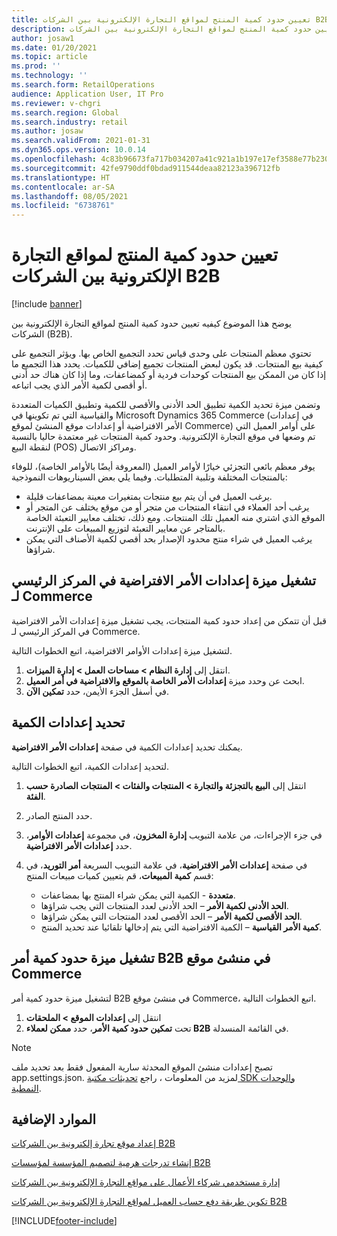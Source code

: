 ```yaml
---
title: تعيين حدود كمية المنتج لمواقع التجارة الإلكترونية بين الشركات B2B
description: يوضح هذا الموضوع كيفيه تعيين حدود كمية المنتج لمواقع التجارة الإلكترونية بين الشركات (B2B).
author: josaw1
ms.date: 01/20/2021
ms.topic: article
ms.prod: ''
ms.technology: ''
ms.search.form: RetailOperations
audience: Application User, IT Pro
ms.reviewer: v-chgri
ms.search.region: Global
ms.search.industry: retail
ms.author: josaw
ms.search.validFrom: 2021-01-31
ms.dyn365.ops.version: 10.0.14
ms.openlocfilehash: 4c83b96673fa717b034207a41c921a1b197e17ef3588e77b2304ec9e27fa93a6
ms.sourcegitcommit: 42fe9790ddf0bdad911544deaa82123a396712fb
ms.translationtype: HT
ms.contentlocale: ar-SA
ms.lasthandoff: 08/05/2021
ms.locfileid: "6738761"
---
```

# <a name="set-product-quantity-limits-for-b2b-e-commerce-sites"></a>تعيين حدود كمية المنتج لمواقع التجارة الإلكترونية بين الشركات B2B

[!include [banner](../../includes/banner.md)]

يوضح هذا الموضوع كيفيه تعيين حدود كمية المنتج لمواقع التجارة الإلكترونية بين الشركات (B2B).

تحتوي معظم المنتجات على وحدى قياس تحدد التجميع الخاص بها. ويؤثر التجميع على كيفية بيع المنتجات. قد يكون لبعض المنتجات تجميع إضافي للكميات. يحدد هذا التجميع ما إذا كان من الممكن بيع المنتجات كوحدات فردية أو كمضاعفات، وما إذا كان هناك حد أدنى أو أقصى لكمية الأمر الذي يجب اتباعه.

وتضمن ميزة تحديد الكمية تطبيق الحد الأدنى والأقصى للكمية وتطبيق الكميات المتعددة والقياسية التي تم تكوينها في Microsoft Dynamics 365 Commerce (في إعدادات الأمر الافتراضية أو إعدادات موقع المنشئ لموقع Commerce) على أوامر العميل التي تم وضعها في موقع التجارة الإلكترونية. وحدود كمية المنتجات غير معتمدة حاليا بالنسبة لنقطة البيع (POS) ومراكز الاتصال.

يوفر معظم بائعي التجزئي خيارًا لأوامر العميل (المعروفة أيضًا بالأوامر الخاصة)، للوفاء بالمنتجات المختلفة وتلبية المتطلبات. وفيما يلي بعض السيناريوهات النموذجية:

- يرغب العميل في أن يتم بيع منتجات بمتغيرات معينة بمضاعفات قليلة.
- يرغب أحد العملاء في انتقاء المنتجات من متجر أو من موقع يختلف عن المتجر أو الموقع الذي اشتري منه العميل تلك المنتجات. ومع ذلك، تختلف معايير التعبئة الخاصة بالمتاجر عن معايير التعبئة لتوزيع المبيعات على الإنترنت.
- يرغب العميل في شراء منتج محدود الإصدار بحد أقصي لكمية الأصناف التي يمكن شراؤها.

## <a name="turn-on-the-default-order-settings-feature-in-commerce-headquarters"></a>تشغيل ميزة إعدادات الأمر الافتراضية في المركز الرئيسي لـ Commerce

قبل أن تتمكن من إعداد حدود كمية المنتجات، يجب تشغيل ميزة إعدادات الأمر الافتراضية في المركز الرئيسي لـ Commerce.

لتشغيل ميزة إعدادات الأوامر الافتراضية، اتبع الخطوات التالية.

1. انتقل إلى **إدارة النظام \> مساحات العمل \> إدارة الميزات**.
1. ابحث عن وحدد ميزة **إعدادات الأمر الخاصة بالموقع والافتراضية في أمر العميل**.
1. في أسفل الجزء الأيمن، حدد **تمكين الآن**. 

## <a name="define-quantity-settings"></a>تحديد إعدادات الكمية 

يمكنك تحديد إعدادات الكمية في صفحة **إعدادات الأمر الافتراضية**.

لتحديد إعدادات الكمية، اتبع الخطوات التالية. 

1. انتقل إلى **البيع بالتجزئة والتجارة \> المنتجات والفئات \> المنتجات الصادرة حسب الفئة**.
1. حدد المنتج الصادر.
1. في جزء الإجراءات، من علامة التبويب **إدارة المخزون**، في مجموعة **إعدادات الأوامر**، حدد **إعدادات الأمر الافتراضية**. 
1. في صفحة **إعدادات الأمر الافتراضية**، في علامة التبويب السريعة **أمر التوريد**، في قسم **كمية المبيعات**، قم بتعيين كميات مبيعات المنتج:

    - **متعددة** - الكمية التي يمكن شراء المنتج بها بمضاعفات.
    - **الحد الأدنى لكمية الأمر** – الحد الأدنى لعدد المنتجات التي يجب شراؤها.
    - **الحد الأقصى لكمية الأمر** – الحد الأقصى لعدد المنتجات التي يمكن شراؤها.
    - **كمية الأمر القياسية** – الكمية الافتراضية التي يتم إدخالها تلقائيا عند تحديد المنتج.

## <a name="turn-on-the-b2b-order-quantity-limits-feature-in-commerce-site-builder"></a>تشغيل ميزة حدود كمية أمر B2B في منشئ موقع Commerce

لتشغيل ميزة حدود كمية أمر B2B في منشئ موقع Commerce، اتبع الخطوات التالية.

1. انتقل إلى **إعدادات الموقع \> الملحقات**
1. تحت **تمكين حدود كمية الأمر**، حدد **ممكن لعملاء B2B** في القائمة المنسدلة. 

> [!NOTE] 
> تصبح إعدادات منشئ الموقع المحدثة سارية المفعول فقط بعد تحديد ملف app.settings.json. لمزيد من المعلومات ، راجع [تحديثات مكتبة SDK والوحدات النمطية](../e-commerce-extensibility/sdk-updates.md#update-the-appsettingsjson-file).

## <a name="additional-resources"></a>الموارد الإضافية

[إعداد موقع تجارة إلكترونية بين الشركات B2B](set-up-b2b-site.md)

[إنشاء تدرجات هرمية لتصميم المؤسسة لمؤسسات B2B](org-model.md)

[إدارة مستخدمي شركاء الأعمال على مواقع التجارة الإلكترونية بين الشركات](manage-b2b-users.md)

[تكوين طريقة دفع حساب العميل لمواقع التجارة الإلكترونية بين الشركات B2B](payment-method.md)


[!INCLUDE[footer-include](../../includes/footer-banner.md)]